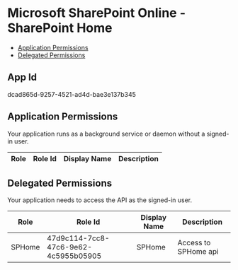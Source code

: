 # Microsoft SharePoint Online - SharePoint Home
- [Application Permissions](#application-permissions)
- [Delegated Permissions](#delegated-permissions)

## App Id
dcad865d-9257-4521-ad4d-bae3e137b345

## Application Permissions
Your application runs as a background service or daemon without a signed-in user.

| Role | Role Id | Display Name | Description |
|---|---|---|---|

## Delegated Permissions
Your application needs to access the API as the signed-in user. 

| Role | Role Id | Display Name | Description |
|---|---|---|---|
| SPHome | 47d9c114-7cc8-47c6-9e62-4c5955b05905 | SPHome | Access to SPHome api |

